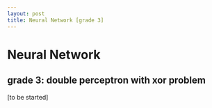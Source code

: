 ```yaml
---
layout: post
title: Neural Network [grade 3]
---
```


# Neural Network

## grade 3: double perceptron with xor problem

[to be started]
